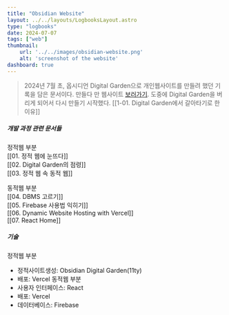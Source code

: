 ```yaml
---
title: "Obsidian Website"
layout: ../../layouts/LogbooksLayout.astro
type: "logbooks"
date: 2024-07-07
tags: ["web"]
thumbnail:
	url: '../../images/obsidian-website.png'
	alt: 'screenshot of the website'
dashboard: true
---
```

> 2024년 7월 초, 옵시디언 Digital Garden으로 개인웹사이트를 만들려 했던 기록을 담은 문서이다. 만들다 만 웹사이트 [보러가기](https://my-digital-garden-j85qme5ny-solmis-projects-683e2410.vercel.app/). 도중에 Digital Garden을 버리게 되어서 다시 만들기 시작했다. [[1-01. Digital Garden에서 갈아타기로 한 이유]]

##### 개발 과정 관련 문서들
정적웹 부분  
[[01. 정적 웹에 눈뜨다]]  
[[02. Digital Garden의 점령]]  
[[03. 정적 웹 속 동적 웹]]

동적웹 부분  
[[04. DBMS 고르기]]  
[[05. Firebase 사용법 익히기]]  
[[06. Dynamic Website Hosting with Vercel]]  
[[07. React Home]]

##### 기술
정적웹 부분
- 정적사이트생성: Obsidian Digital Garden(11ty)
-  배포: Vercel
동적웹 부분
- 사용자 인터페이스: React
- 배포: Vercel
- 데이터베이스: Firebase